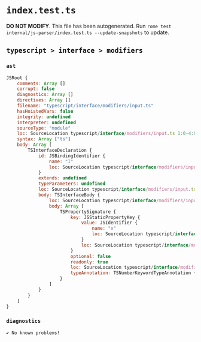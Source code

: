 # `index.test.ts`

**DO NOT MODIFY**. This file has been autogenerated. Run `rome test internal/js-parser/index.test.ts --update-snapshots` to update.

## `typescript > interface > modifiers`

### `ast`

```javascript
JSRoot {
	comments: Array []
	corrupt: false
	diagnostics: Array []
	directives: Array []
	filename: "typescript/interface/modifiers/input.ts"
	hasHoistedVars: false
	integrity: undefined
	interpreter: undefined
	sourceType: "module"
	loc: SourceLocation typescript/interface/modifiers/input.ts 1:0-4:0
	syntax: Array ["ts"]
	body: Array [
		TSInterfaceDeclaration {
			id: JSBindingIdentifier {
				name: "I"
				loc: SourceLocation typescript/interface/modifiers/input.ts 1:10-1:11 (I)
			}
			extends: undefined
			typeParameters: undefined
			loc: SourceLocation typescript/interface/modifiers/input.ts 1:0-3:1
			body: TSInterfaceBody {
				loc: SourceLocation typescript/interface/modifiers/input.ts 1:12-3:1
				body: Array [
					TSPropertySignature {
						key: JSStaticPropertyKey {
							value: JSIdentifier {
								name: "x"
								loc: SourceLocation typescript/interface/modifiers/input.ts 2:13-2:14 (x)
							}
							loc: SourceLocation typescript/interface/modifiers/input.ts 2:13-2:14
						}
						optional: false
						readonly: true
						loc: SourceLocation typescript/interface/modifiers/input.ts 2:4-2:23
						typeAnnotation: TSNumberKeywordTypeAnnotation {loc: SourceLocation typescript/interface/modifiers/input.ts 2:16-2:22}
					}
				]
			}
		}
	]
}
```

### `diagnostics`

```
✔ No known problems!

```
